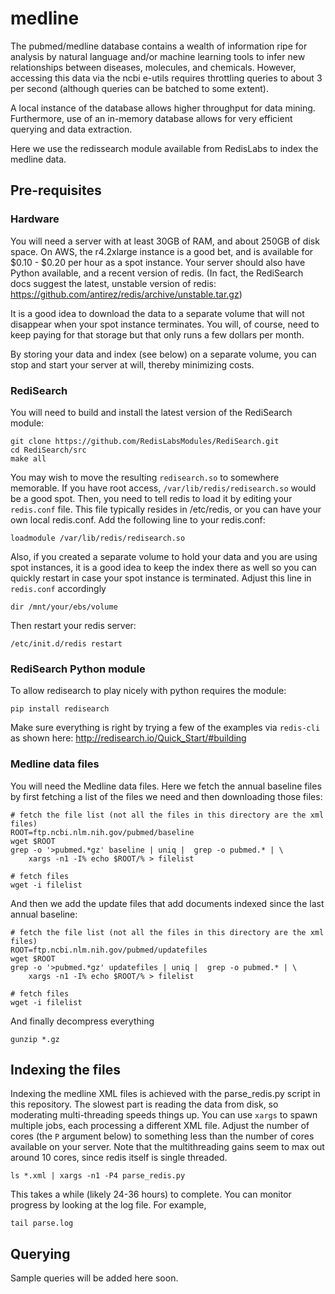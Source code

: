 # medline

The pubmed/medline database contains a wealth of information ripe for analysis by 
natural language and/or machine learning tools to infer new relationships between 
diseases, molecules, and chemicals.  However, accessing this data via the ncbi 
e-utils requires throttling queries to about 3 per second (although queries can 
be batched to some extent).

A local instance of the database allows higher throughput for data mining.  
Furthermore, use of an in-memory database allows for very efficient querying and 
data extraction. 

Here we use the redissearch module available from RedisLabs to index the medline 
data.

## Pre-requisites

### Hardware

You will need a server with at least 30GB of RAM, and about 250GB of disk space. 
On AWS, the r4.2xlarge instance is a good bet, and is available for $0.10 - $0.20 per 
hour as a spot instance.  Your server should also have Python available, and 
a recent version of redis.  (In fact, the RediSearch docs suggest the latest, 
unstable version of redis: https://github.com/antirez/redis/archive/unstable.tar.gz)

It is a good idea to download the data to a separate volume that will not 
disappear when your spot instance terminates.  You will, of course, need to keep 
paying for that storage but that only runs a few dollars per month.

By storing your data and index (see below) on a separate volume, you can stop 
and start your server at will, thereby minimizing costs.

### RediSearch

You will need to build and install the latest version of the RediSearch module:
```
git clone https://github.com/RedisLabsModules/RediSearch.git
cd RediSearch/src
make all
```
You may wish to move the resulting `redisearch.so` to somewhere memorable.  If you 
have root access, `/var/lib/redis/redisearch.so` would be a good spot.  Then, 
you need to tell redis to load it by editing your `redis.conf` file.  This file 
typically resides in /etc/redis, or you can have your own local redis.conf.  Add the 
following line to your redis.conf:

```
loadmodule /var/lib/redis/redisearch.so
```
Also, if you created a separate volume to hold your data and you are using spot 
instances, it is a good idea to keep the index there as well so you can quickly 
restart in case your spot instance is terminated.  Adjust this line in `redis.conf` 
accordingly

```
dir /mnt/your/ebs/volume
```

Then restart your redis server:

```
/etc/init.d/redis restart
```
### RediSearch Python module


To allow redisearch to play nicely with python requires the module:
```
pip install redisearch
```

Make sure everything is right by trying a few of the examples via `redis-cli` as 
shown here: http://redisearch.io/Quick_Start/#building

### Medline data files

You will need the Medline data files.  Here we fetch the annual baseline files by
first fetching a list of the files we need and then downloading those files:

```
# fetch the file list (not all the files in this directory are the xml files)
ROOT=ftp.ncbi.nlm.nih.gov/pubmed/baseline
wget $ROOT
grep -o '>pubmed.*gz' baseline | uniq |  grep -o pubmed.* | \
    xargs -n1 -I% echo $ROOT/% > filelist

# fetch files 
wget -i filelist
```

And then we add the update files that add documents indexed since the last annual 
baseline:

```
# fetch the file list (not all the files in this directory are the xml files)
ROOT=ftp.ncbi.nlm.nih.gov/pubmed/updatefiles
wget $ROOT
grep -o '>pubmed.*gz' updatefiles | uniq |  grep -o pubmed.* | \
    xargs -n1 -I% echo $ROOT/% > filelist

# fetch files 
wget -i filelist

```
And finally decompress everything

```
gunzip *.gz
```

## Indexing the files

Indexing the medline XML files is achieved with the parse_redis.py script in this repository.
The slowest part is reading the data from disk, so moderating multi-threading speeds 
things up.  You can use `xargs` to spawn multiple jobs, each processing a different XML 
file.  Adjust the number of cores (the `P` argument below) to something less than
the number of cores available on your server.  Note that the multithreading gains seem to 
max out around 10 cores, since redis itself is single threaded. 

```
ls *.xml | xargs -n1 -P4 parse_redis.py 
```
This takes a while (likely 24-36 hours) to complete.  You can monitor progress by looking at 
the log file.  For example,

```
tail parse.log
```

## Querying

Sample queries will be added here soon.  



```





